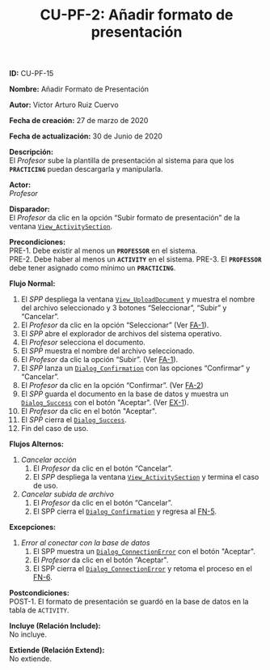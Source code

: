 ﻿--- 
layout: page 
title: "CU-PF-2: Añadir formato de presentación" 
permalink: /design-specification/uc-descriptions/professor/cu-pf-2/ 
hide_hero: true 
---

**ID:** CU-PF-15  

**Nombre:** Añadir Formato de Presentación

**Autor:** Victor Arturo Ruiz Cuervo  

**Fecha de creación:** 27 de marzo de 2020  

**Fecha de actualización:** 30 de Junio de 2020  

**Descripción:**  
El *Profesor* sube la plantilla de presentación al sistema para que los **`PRACTICING`** puedan descargarla y manipularla.  

**Actor:**  
*Profesor*  

**Disparador:**  
El *Profesor* da clic en la opción “Subir formato de presentación” de la ventana [`View_ActivitySection`][VASE].   

**Precondiciones:**  
PRE-1. Debe existir al menos un **`PROFESSOR`** en el sistema.  
PRE-2. Debe haber al menos un **`ACTIVITY`** en el sistema.
PRE-3. El **`PROFESSOR`** debe tener asignado como mínimo un **`PRACTICING`**.   

**Flujo Normal:**  
  1. El *SPP* despliega la ventana [`View_UploadDocument`][VUDT] y muestra el nombre del archivo seleccionado y 3 botones “Seleccionar”, “Subir” y “Cancelar”. 
  2. El *Profesor* da clic en la opción “Seleccionar” (Ver <a href="#cancelar_accion">FA-1</a>). 
  3. El *SPP* abre el explorador de archivos del sistema operativo.
  4. El *Profesor* selecciona el documento.
  5. <a id="fn-5"><i></i></a>El *SPP* muestra el nombre del archivo seleccionado. 
  6. <a id="fn-6"><i></i></a>El *Profesor* da clic la opción “Subir”. (Ver <a href="#cancelar_accion">FA-1</a>).
  7. El *SPP* lanza un [`Dialog_Confirmation`][DLCO] con las opciones “Confirmar” y “Cancelar”. 
  8. El *Profesor* da clic en la opción “Confirmar”. (Ver <a href="#cancelar_confirm">FA-2</a>)
  9. El *SPP* guarda el documento en la base de datos y muestra un [`Dialog_Success`][DLSU] con el botón "Aceptar". (Ver <a href="#error_conect">EX-1</a>). 
  10. El *Profesor* da clic en el botón "Aceptar".
  11. El *SPP* cierra el [`Dialog_Success`][DLSU].
  12. Fin del caso de uso.

**Flujos Alternos:**  
  1. <a id="cancelar_accion"><i></i></a>*Cancelar acción*
	  1. El *Profesor* da clic en el botón “Cancelar”.
	  2. El *SPP* despliega la ventana [`View_ActivitySection`][VASE] y termina el caso de uso. 
  2. <a id="cancelar_confirm"><i></i></a>*Cancelar subida de archivo*
	  1. El *Profesor* da clic en el botón “Cancelar”.
	  2. El SPP cierra el [`Dialog_Confirmation`][DLCO] y regresa al <a href="#fn-5">FN-5</a>. 

**Excepciones:**  
   1. <a id="error_conect"><i></i></a>*Error al conectar con la base de datos*
	   1. El SPP muestra un [`Dialog_ConnectionError`][DLCE] con el botón "Aceptar". 
	   2. El *Profesor* da clic en el botón “Aceptar".
	   3. El SPP cierra el [`Dialog_ConnectionError`][DLCE] y retoma el proceso en el <a href="#fn-6">FN-6</a>.

**Postcondiciones:**  
POST-1. El formato de presentación se guardó en la base de datos en la tabla de `ACTIVITY`.  

**Incluye (Relación Include):**  
No incluye.  

**Extiende (Relación Extend):**  
No extiende.  

[VASE]: https://raw.githubusercontent.com/Phalord/PracticasProfesionales/gh-pages/assets/imgs/prototypes/professor/View_ActivitySection.png "`View_ActivitySection` Prototype"
[VUDT]: https://raw.githubusercontent.com/Phalord/PracticasProfesionales/gh-pages/assets/imgs/prototypes/generals/View_UploadDocument.png "`View_UploadDocument` Prototype"
[DLSU]: https://raw.githubusercontent.com/Phalord/PracticasProfesionales/gh-pages/assets/imgs/prototypes/generals/Dialog_Success.png "`Dialog_Success` Prototype"
[DLCO]: https://raw.githubusercontent.com/Phalord/PracticasProfesionales/gh-pages/assets/imgs/prototypes/generals/Dialog_Confirmation.png "`Dialog_Confirmation` Prototype"
[DLCE]: https://raw.githubusercontent.com/Phalord/PracticasProfesionales/gh-pages/assets/imgs/prototypes/generals/Dialog_ConnectionError.png "`Dialog_ConnectionError` Prototype"
